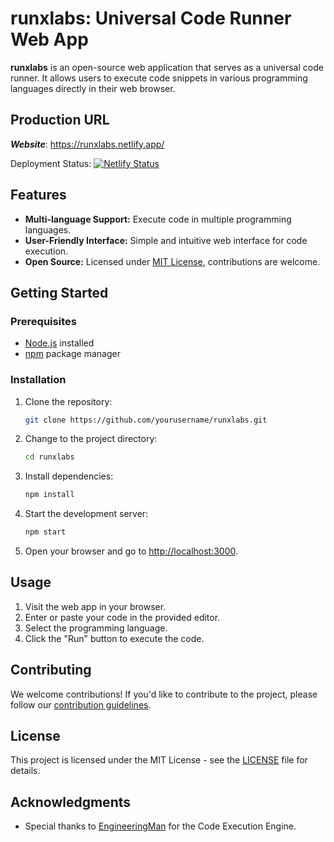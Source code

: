 # runxlabs: Universal Code Runner Web App

**runxlabs** is an open-source web application that serves as a universal code runner. It allows users to execute code snippets in various programming languages directly in their web browser.

## Production URL
***Website***: https://runxlabs.netlify.app/

Deployment Status: [![Netlify Status](https://api.netlify.com/api/v1/badges/f4fa96a9-43bd-4043-9f8f-e903ccb69fbf/deploy-status)](https://app.netlify.com/sites/runxlabs/deploys)


## Features

- **Multi-language Support:** Execute code in multiple programming languages.
- **User-Friendly Interface:** Simple and intuitive web interface for code execution.
- **Open Source:** Licensed under [MIT License](LICENSE), contributions are welcome.

## Getting Started

### Prerequisites

- [Node.js](https://nodejs.org/) installed
- [npm](https://www.npmjs.com/) package manager

### Installation

1. Clone the repository:

    ```bash
    git clone https://github.com/yourusername/runxlabs.git
    ```

2. Change to the project directory:

    ```bash
    cd runxlabs
    ```

3. Install dependencies:

    ```bash
    npm install
    ```

4. Start the development server:

    ```bash
    npm start
    ```

5. Open your browser and go to [http://localhost:3000](http://localhost:3000).

## Usage

1. Visit the web app in your browser.
2. Enter or paste your code in the provided editor.
3. Select the programming language.
4. Click the "Run" button to execute the code.

## Contributing

We welcome contributions! If you'd like to contribute to the project, please follow our [contribution guidelines](CONTRIBUTING.md).

## License

This project is licensed under the MIT License - see the [LICENSE](LICENSE) file for details.

## Acknowledgments

- Special thanks to [EngineeringMan](https://github.com/engineer-man/piston) for the Code Execution Engine.
